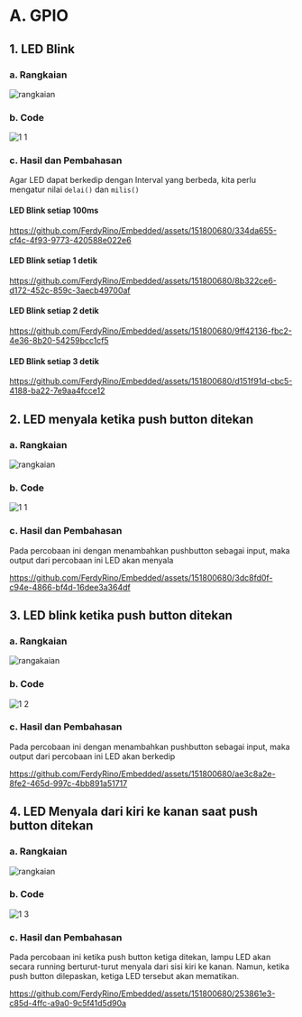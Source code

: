 # A. GPIO

## 1. LED Blink

### a. Rangkaian

![rangkaian](https://github.com/FerdyRino/Embedded/assets/151800680/89e87f30-9562-41d5-994d-b3f24a58754f)


### b. Code

![1 1](https://github.com/FerdyRino/Embedded/assets/151800680/ed355b94-dd41-446b-a402-c9af7981815f)


### c. Hasil dan Pembahasan
Agar LED dapat berkedip dengan Interval yang berbeda, kita perlu mengatur nilai `delai()` dan `milis()`

#### LED Blink setiap 100ms



https://github.com/FerdyRino/Embedded/assets/151800680/334da655-cf4c-4f93-9773-420588e022e6



#### LED Blink setiap 1 detik



https://github.com/FerdyRino/Embedded/assets/151800680/8b322ce6-d172-452c-859c-3aecb49700af



#### LED Blink setiap 2 detik



https://github.com/FerdyRino/Embedded/assets/151800680/9ff42136-fbc2-4e36-8b20-54259bcc1cf5



#### LED Blink setiap 3 detik



https://github.com/FerdyRino/Embedded/assets/151800680/d151f91d-cbc5-4188-ba22-7e9aa4fcce12



## 2. LED menyala ketika push button ditekan

### a. Rangkaian 

![rangkaian](https://github.com/FerdyRino/Embedded/assets/151800680/6c1fa002-1003-4abf-9c56-fd2780d90564)

### b. Code

![1 1](https://github.com/FerdyRino/Embedded/assets/151800680/cbeb105e-0723-4573-8f21-388ae2a7a3d1)


### c. Hasil dan Pembahasan
Pada percobaan ini dengan menambahkan pushbutton sebagai input, maka output dari percobaan ini LED akan menyala



https://github.com/FerdyRino/Embedded/assets/151800680/3dc8fd0f-c94e-4866-bf4d-16dee3a364df



## 3. LED blink ketika push button ditekan

### a. Rangkaian 

![rangakaian](https://github.com/FerdyRino/Embedded/assets/151800680/cf76f1b9-85e2-4dc8-bd11-74b559b8221f)


### b. Code

![1 2](https://github.com/FerdyRino/Embedded/assets/151800680/0bf0dafd-b320-4cc6-9afd-70c9a7520113)


### c. Hasil dan Pembahasan
Pada percobaan ini dengan menambahkan pushbutton sebagai input, maka output dari percobaan ini LED akan berkedip



https://github.com/FerdyRino/Embedded/assets/151800680/ae3c8a2e-8fe2-465d-997c-4bb891a51717



## 4. LED Menyala dari kiri ke kanan saat push button ditekan

### a. Rangkaian 

![rangkaian](https://github.com/FerdyRino/Embedded/assets/151800680/704402f7-315b-4d00-ba2c-654b867070d9)


### b. Code

![1 3](https://github.com/FerdyRino/Embedded/assets/151800680/6da8139f-7055-454e-989c-6614f1f64f22)


### c. Hasil dan Pembahasan
Pada percobaan ini ketika push button ketiga ditekan, lampu LED akan secara running berturut-turut menyala dari sisi kiri ke kanan. Namun, ketika push button dilepaskan, ketiga LED tersebut akan mematikan.



https://github.com/FerdyRino/Embedded/assets/151800680/253861e3-c85d-4ffc-a9a0-9c5f41d5d90a


